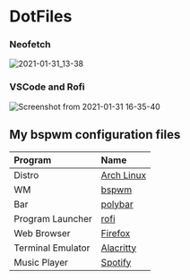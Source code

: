# DotFiles

### Neofetch

![2021-01-31_13-38](https://user-images.githubusercontent.com/77987469/106384103-b7e8dd80-63c9-11eb-8954-107621b7e31f.png)

### VSCode and Rofi

![Screenshot from 2021-01-31 16-35-40](https://user-images.githubusercontent.com/77987469/106389209-744e9d80-63e2-11eb-9815-9e315e10e498.png)


## My bspwm configuration files

| Program | Name |
| :--- | :--- |
| Distro | [Arch Linux](https://www.archlinux.org/) |
| WM | [bspwm](https://github.com/baskerville/bspwm) |
| Bar | [polybar](https://github.com/jaagr/polybar) |
| Program Launcher | [rofi](https://github.com/DaveDavenport/rofi) |
| Web Browser | [Firefox](https://www.mozilla.org/pl/firefox/new/) |
| Terminal Emulator | [Alacritty](https://github.com/alacritty/alacritty) |
| Music Player | [Spotify](https://www.spotify.com) |
